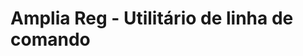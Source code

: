 ﻿# Amplia Reg - Utilitário de linha de comando

<!-- link to version in English -->
<div data-alt-locales="en-us"></div>
